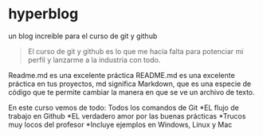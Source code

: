 # hyperblog
un blog increible para el curso de git y github

>El curso de git y github es lo que me hacía falta para potenciar mi perfil y lanzarme a la industria con todo.

Readme.md es una excelente práctica
README.md es una excelente práctica en tus proyectos, md significa Markdown, que es una especie de código que te permite cambiar la manera en que se ve un archivo de texto.



En este curso vemos de todo:
Todos los comandos de Git
*EL flujo de trabajo en Github
*EL verdadero amor por las buenas prácticas
*Trucos muy locos del profesor
*Incluye ejemplos en Windows, Linux y Mac